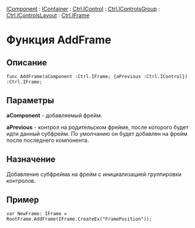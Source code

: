 ﻿---
Link: .Ctrl.IFrame.@AddFrame
---

[IComponent](topic:Com.Custom.ComClasses.IComponent.Default) :
[IContainer](topic:Com.Custom.ComClasses.IContainer.Default) :
[Ctrl.IControl](topic:Com.Custom.ComClasses.Ctrl.IControl.Default) :
[Ctrl.IControlsGroup](topic:Com.Custom.ComClasses.Ctrl.IControlsGroup.Default) :
[Ctrl.IControlsLayout](topic:Com.Custom.ComClasses.Ctrl.IControlsLayout.Default) :
[Ctrl.IFrame](Default)

# Функция AddFrame

## Описание

    func AddFrame(aComponent :Ctrl.IFrame; {aPrevious :Ctrl.IControl}) :Ctrl.IFrame;

## Параметры

**aComponent** - добавляемый фрейм.

**aPrevious** - контрол на родительском фрейме, после которого будет идти данный субфрейм.
  По умолчанию он будет добавлен на фрейм после последнего компонента.

## Назначение

Добавление субфрейма на фрейм с инициализацией группировки контролов.

## Пример

    var NewFrame: IFrame = RootFrame.AddFrame(IFrame.CreateEx("FramePosition"));
